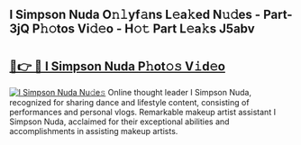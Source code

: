 ## I Simpson Nuda O𝚗𝚕yf𝚊ns L𝚎a𝚔ed N𝚞𝚍es - Part-3jQ P𝚑𝚘tos Vi𝚍𝚎o - H𝚘𝚝 Part L𝚎a𝚔s J5abv

# <h2><a href="http://kf55v8q.oniu.top/?m=I+Simpson+Nuda">🔗👉 🔴 I Simpson Nuda P𝚑ot𝚘𝚜 V𝚒d𝚎o</a></h2>

[![I Simpson Nuda Nu𝚍e𝚜](https://i.imgur.com/0qMVB7G.gif)](http://kf55v8q.oniu.top/?m=I+Simpson+Nuda)
Online thought leader I Simpson Nuda, recognized for sharing dance and lifestyle content, consisting of performances and personal vlogs. Remarkable makeup artist assistant I Simpson Nuda, acclaimed for their exceptional abilities and accomplishments in assisting makeup artists.  
